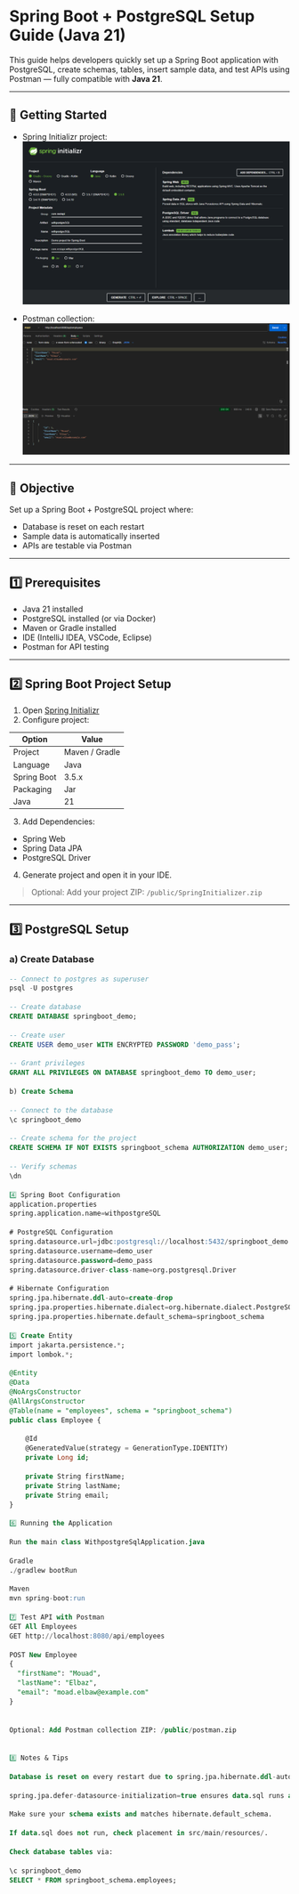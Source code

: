# Spring Boot + PostgreSQL Setup Guide (Java 21)

This guide helps developers quickly set up a Spring Boot application with PostgreSQL, create schemas, tables, insert sample data, and test APIs using Postman — fully compatible with **Java 21**.

---

## 📂 Getting Started

- Spring Initializr project:  
  ![Spring Initializr](./public/SpringInitializer.png)

- Postman collection:  
  ![Postman Test](./public/postman.png)

---

## 🎯 Objective

Set up a Spring Boot + PostgreSQL project where:

- Database is reset on each restart
- Sample data is automatically inserted
- APIs are testable via Postman

---

## 1️⃣ Prerequisites

- Java 21 installed  
- PostgreSQL installed (or via Docker)  
- Maven or Gradle installed  
- IDE (IntelliJ IDEA, VSCode, Eclipse)  
- Postman for API testing  

---

## 2️⃣ Spring Boot Project Setup

1. Open [Spring Initializr](https://start.spring.io/)  
2. Configure project:

| Option     | Value        |
|------------|-------------|
| Project    | Maven / Gradle |
| Language   | Java        |
| Spring Boot| 3.5.x       |
| Packaging  | Jar         |
| Java       | 21          |

3. Add Dependencies:

- Spring Web  
- Spring Data JPA  
- PostgreSQL Driver  

4. Generate project and open it in your IDE.  

> Optional: Add your project ZIP: `/public/SpringInitializer.zip`

---

## 3️⃣ PostgreSQL Setup

### a) Create Database

```sql
-- Connect to postgres as superuser
psql -U postgres

-- Create database
CREATE DATABASE springboot_demo;

-- Create user
CREATE USER demo_user WITH ENCRYPTED PASSWORD 'demo_pass';

-- Grant privileges
GRANT ALL PRIVILEGES ON DATABASE springboot_demo TO demo_user;

b) Create Schema

-- Connect to the database
\c springboot_demo

-- Create schema for the project
CREATE SCHEMA IF NOT EXISTS springboot_schema AUTHORIZATION demo_user;

-- Verify schemas
\dn

4️⃣ Spring Boot Configuration
application.properties
spring.application.name=withpostgreSQL

# PostgreSQL Configuration
spring.datasource.url=jdbc:postgresql://localhost:5432/springboot_demo
spring.datasource.username=demo_user
spring.datasource.password=demo_pass
spring.datasource.driver-class-name=org.postgresql.Driver

# Hibernate Configuration
spring.jpa.hibernate.ddl-auto=create-drop
spring.jpa.properties.hibernate.dialect=org.hibernate.dialect.PostgreSQLDialect
spring.jpa.properties.hibernate.default_schema=springboot_schema

5️⃣ Create Entity
import jakarta.persistence.*;
import lombok.*;

@Entity
@Data
@NoArgsConstructor
@AllArgsConstructor
@Table(name = "employees", schema = "springboot_schema")
public class Employee {

    @Id
    @GeneratedValue(strategy = GenerationType.IDENTITY)
    private Long id;

    private String firstName;
    private String lastName;
    private String email;
}

6️⃣ Running the Application

Run the main class WithpostgreSqlApplication.java

Gradle
./gradlew bootRun

Maven
mvn spring-boot:run

7️⃣ Test API with Postman
GET All Employees
GET http://localhost:8080/api/employees

POST New Employee
{
  "firstName": "Mouad",
  "lastName": "Elbaz",
  "email": "moad.elbaw@example.com"
}


Optional: Add Postman collection ZIP: /public/postman.zip


8️⃣ Notes & Tips

Database is reset on every restart due to spring.jpa.hibernate.ddl-auto=create-drop.

spring.jpa.defer-datasource-initialization=true ensures data.sql runs after tables are created.

Make sure your schema exists and matches hibernate.default_schema.

If data.sql does not run, check placement in src/main/resources/.

Check database tables via:

\c springboot_demo
SELECT * FROM springboot_schema.employees;

